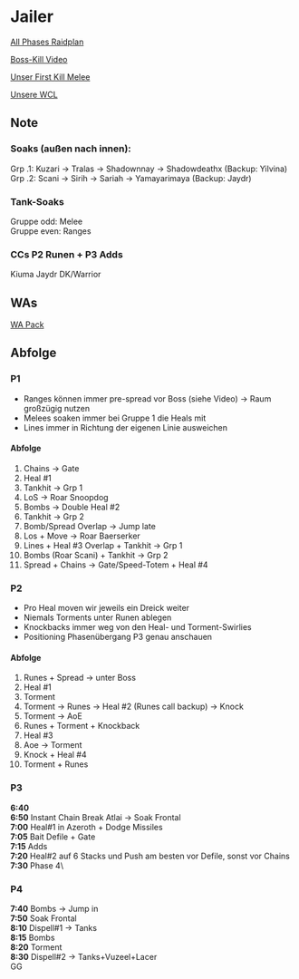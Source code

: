 # Jailer

[All Phases Raidplan](https://raidplan.io/plan/WmOec7XrBe7HASed)

[Boss-Kill Video](https://www.youtube.com/watch?v=AwcrrOD72k8)

[Unser First Kill Melee](https://www.twitch.tv/videos/1525773261)

[Unsere WCL](https://www.warcraftlogs.com/reports/L7kYqgvfRXaN4CGn#fight=last)

## Note

### Soaks (außen nach innen):
Grp .1: Kuzari -> Tralas  -> Shadownnay -> Shadowdeathx (Backup: Yilvina)
Grp .2: Scani ->  Sirih -> Sariah -> Yamayarimaya  (Backup: Jaydr)

### Tank-Soaks
Gruppe odd: Melee\
Gruppe even: Ranges

### CCs P2 Runen + P3 Adds
Kiuma Jaydr DK/Warrior

## WAs

[WA Pack](https://wago.io/X28bMaY89)

## Abfolge

### P1

- Ranges können immer pre-spread vor Boss (siehe Video) -> Raum großzügig nutzen
- Melees soaken immer bei Gruppe 1 die Heals mit
- Lines immer in Richtung der eigenen Linie ausweichen

#### Abfolge

1. Chains -> Gate
2. Heal #1
3. Tankhit -> Grp 1
4. LoS -> Roar Snoopdog
5. Bombs -> Double Heal #2
6. Tankhit -> Grp 2
7. Bomb/Spread Overlap -> Jump late
8. Los + Move -> Roar Baerserker
9. Lines + Heal #3 Overlap + Tankhit -> Grp 1
10. Bombs (Roar Scani) + Tankhit -> Grp 2
11. Spread + Chains -> Gate/Speed-Totem + Heal #4

### P2

- Pro Heal moven wir jeweils ein Dreick weiter
- Niemals Torments unter Runen ablegen
- Knockbacks immer weg von den Heal- und Torment-Swirlies
- Positioning Phasenübergang P3 genau anschauen

#### Abfolge

1. Runes + Spread -> unter Boss
2. Heal #1
3. Torment
4. Torment -> Runes -> Heal #2 (Runes call backup) -> Knock
5. Torment -> AoE
6. Runes + Torment + Knockback 
7. Heal #3
8. Aoe -> Torment
9. Knock + Heal #4
10. Torment + Runes

### P3

**6:40**\
**6:50** Instant Chain Break Atlai -> Soak Frontal\
**7:00** Heal#1 in Azeroth + Dodge Missiles\
**7:05** Bait Defile + Gate\
**7:15** Adds\
**7:20** Heal#2 auf 6 Stacks und Push am besten vor Defile, sonst vor Chains\
**7:30** Phase 4\

### P4

**7:40** Bombs -> Jump in\
**7:50** Soak Frontal\
**8:10** Dispell#1 -> Tanks\
**8:15** Bombs\
**8:20** Torment\
**8:30** Dispell#2 -> Tanks+Vuzeel+Lacer\
GG